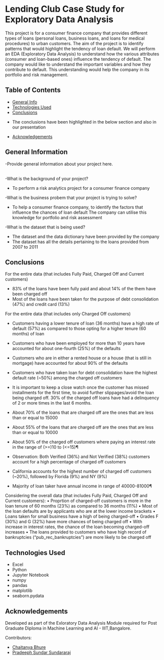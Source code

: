 # Lending Club Case Study for Exploratory Data Analysis

This project is for a consumer finance company that provides different types of loans (personal loans, business loans, and loans for medical procedures) to urban customers. The aim of the project is to identify patterns that would highlight the tendency of loan default. We will perform an EDA (Exploratory Data Analysis) to understand how the various attributes (consumer and loan-based ones) influence the tendency of default. 
The company would like to understand the important variables and how they contribute to default. This understanding would help the company in its portfolio and risk management. 

## Table of Contents
* [General Info](#general-information)
* [Technologies Used](#technologies-used)
* [Conclusions](#conclusions)
- The conclusions have been highlighted in the below section and also in our presentation
* [Acknowledgements](#acknowledgements)


## General Information
-Provide general information about your project here.<br /><br />

-What is the background of your project? <br />
 - To perform a risk analytics project for a consumer finance company <br />
 
-What is the business probem that your project is trying to solve?
- To help a consumer finance company, to identify the factors that influence the chances of loan default
  The company can utilise this knowledge for portfolio and risk assessment <br />
  
-What is the dataset that is being used?
- The dataset and the data dictionary have been provided by the company 
- The dataset has all the details pertaining to the loans provided from 2007 to 2011 <br />


## Conclusions

For the entire data (that includes Fully Paid, Charged Off and Current customers)<br />
- 83% of the loans have been fully paid and about 14% of the them have been charged off
- Most of the loans have been taken for the purpose of debt consolidation (47%) and credit card (13%) <br />

For the entire data (that includes only Charged Off customers) <br />
- Customers having a lower tenure of loan (36 months) have a high rate of default (57%) as compared to those opting for a higher tenure (60 months) of loan
- Customers who have been employed for more than 10 years have accounted for about one-fourth (25%) of the defaults
- Customers who are in either a rented house or a house (that is still in mortgage) have accounted for about 90% of the defaults
- Customers who have taken loan for debt consolidation have the highest default rate (~50%) among the charged off customers
- It is important to keep a close watch once the customer has missed installments for the first time, to avoid further slippages/avoid the loan being charged off. 30% of the charged off loans have had a delinquency of 2 or more times in the last 6 months.
- About 70% of the loans that are charged off are the ones that are less than or equal to 15000
- About 55% of the loans that are charged off are the ones that are less than or equal to 10000
- About 50% of the charged off customers where paying an interest rate in the range of (>=)10 to (<=15)¶

- Observation: Both Verified (36%) and Not Verified (38%) customers account for a high percentage of charged off customers
- California accounts for the highest number of charged off customers (~20%), followed by Florida (9%) and NY (9%)
- Majority of loan taker have annual income in range of 40000-81000¶ <br />

Considering the overall data (that includes Fully Paid, Charged Off and Current customers):
•	Proprtion of charged-off customers is more in the loan tenure of 60 months (23%) as compared to 36 months (11%)
•	Most of the loan defaults are by applicants who are at the lower income brackets
•	Loans taken for small business have a high of being charged-off
•	Grades F (30%) and G (32%) have more chances of being charged off
•	With increase in interest rates, the chance of the loan becoming charged-off increases
•	The loans provided to customers who have high record of bankruptcies (“pub_rec_bankruptcies”) are more likely to be charged off

## Technologies Used
- Excel
- Python
- Jupyter Notebook
- numpy
- pandas
- matplotlib
- seaborn.pydata

## Acknowledgements
Developed as part of the Exloratory Data Analysis Module required for Post Graduate Diploma in Machine Learning and AI - IIIT,Bangalore.



Contributors:
* [Chaitanya Bhure](https://github.com/bhurechaitanya)
* [Pradeeph Sundar Sundararaj](s.pradeephsundar@gmail.com)
